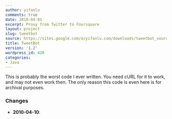 ```yaml
---
author: yifanlu
comments: true
date: 2010-04-01
excerpt: Proxy from Twitter to Foursquare
layout: project
slug: tweetbot
source: https://sites.google.com/a/yifanlu.com/downloads/tweetbot_source.zip
title: TweetBot
version: '1.2'
wordpress_id: 420
categories:
- Java
---
```


This is probably the worst code I ever written. You need cURL for it to work, and may not even work then. The only reason this code is even here is for archival purposes.

### Changes

* **2010-04-10**: 

